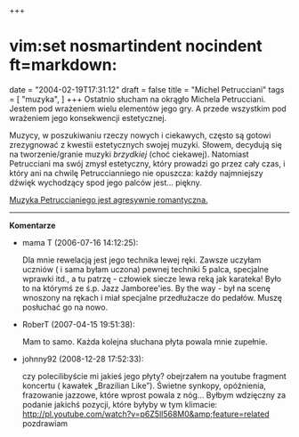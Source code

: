 +++
# vim:set nosmartindent nocindent ft=markdown:
date = "2004-02-19T17:31:12"
draft = false
title = "Michel Petrucciani"
tags = [ "muzyka", ]
+++
Ostatnio słucham na okrągło Michela Petrucciani. Jestem pod wrażeniem wielu
elementów jego gry. A przede wszystkim pod wrażeniem jego konsekwencji
estetycznej.  
  
Muzycy, w poszukiwaniu rzeczy nowych i ciekawych, często są gotowi zrezygnować
z kwestii estetycznych swojej muzyki. Słowem, decydują się na tworzenie/granie
muzyki _brzydkiej_ (choć ciekawej). Natomiast Petrucciani ma swój zmysł
estetyczny, który prowadzi go przez cały czas, i który ani na chwilę
Petruccianniego nie opuszcza: każdy najmniejszy dźwięk wychodzący spod jego
palców jest... piękny.  
  
[Muzyka Petruccianiego jest agresywnie
romantyczna.](http://www.jazzpages.com/txtext/petrucciani_voce.htm)

----
**Komentarze**

* mama T (2006-07-16 14:12:25): <p>Dla mnie rewelacją jest jego technika lewej
  ręki. Zawsze uczyłam uczniów ( i sama byłam uczona) pewnej techniki 5 palca,
  specjalne wprawki itd., a tu patrzę - człowiek siecze lewa reką jak karateka!
  Było to na którymś ze ś.p. Jazz Jamboree'ies. By the way - był na scenę
  wnoszony na rękach i miał specjalne przedłużacze do pedałów. Muszę posłuchać
  go na nowo.</p>
* RoberT (2007-04-15 19:51:38): <p>Mam to samo. Każda kolejna słuchana płyta
  powala mnie zupełnie.</p>
* johnny92 (2008-12-28 17:52:33): <p>czy polecilibyście mi jakieś jego płyty?
  obejrzałem na youtube fragment koncertu ( kawałek &#8222;Brazilian
  Like&#8221;). Świetne synkopy, opóźnienia, frazowanie jazzowe, które wprost
  powala z nóg&#8230; Byłbym wdzięczny za podanie jakichś pozycji, które byłyby
  w tym klimacie:<br />
  http://pl.youtube.com/watch?v=p6Z5ll568M0&amp;feature=related<br />
  pozdrawiam</p>
